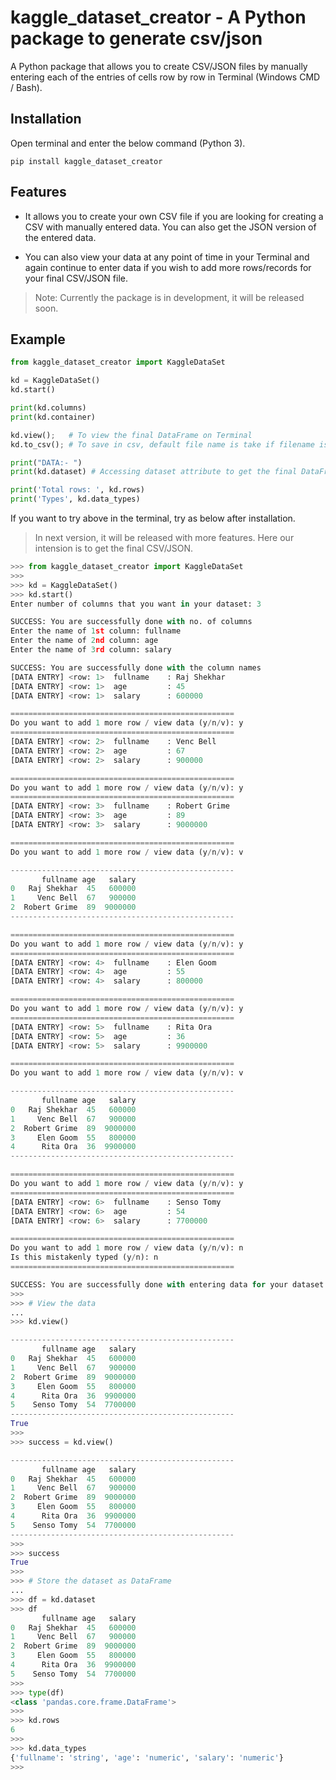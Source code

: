 # kaggle_dataset_creator - A  Python package to generate csv/json

A Python package that allows you to create CSV/JSON files by manually entering each
of the entries of cells row by row in Terminal (Windows CMD / Bash).


## Installation

Open terminal and enter the below command (Python 3).

`pip install kaggle_dataset_creator`

## Features

+ It allows you to create your own CSV file if you are looking for creating a CSV with manually entered data. You can also get the JSON version of the entered data.

+ You can also view your data at any point of time in your Terminal and again continue 
to enter data if you wish to add more rows/records for your final CSV/JSON file.

> Note: Currently the package is in development, it will be released soon.

## Example

```python
from kaggle_dataset_creator import KaggleDataSet

kd = KaggleDataSet()
kd.start()

print(kd.columns)
print(kd.container)

kd.view();   # To view the final DataFrame on Terminal
kd.to_csv(); # To save in csv, default file name is take if filename is not provided 

print("DATA:- ")
print(kd.dataset) # Accessing dataset attribute to get the final DataFrame

print('Total rows: ', kd.rows)
print('Types', kd.data_types)
```

If you want to try above in the terminal, try as below after installation.

> In next version, it will be released with more features. Here our intension is to get the final CSV/JSON.

```python
>>> from kaggle_dataset_creator import KaggleDataSet
>>>
>>> kd = KaggleDataSet()
>>> kd.start()
Enter number of columns that you want in your dataset: 3

SUCCESS: You are successfully done with no. of columns
Enter the name of 1st column: fullname
Enter the name of 2nd column: age
Enter the name of 3rd column: salary

SUCCESS: You are successfully done with the column names
[DATA ENTRY] <row: 1>  fullname    : Raj Shekhar
[DATA ENTRY] <row: 1>  age         : 45
[DATA ENTRY] <row: 1>  salary      : 600000

==================================================
Do you want to add 1 more row / view data (y/n/v): y
==================================================
[DATA ENTRY] <row: 2>  fullname    : Venc Bell
[DATA ENTRY] <row: 2>  age         : 67
[DATA ENTRY] <row: 2>  salary      : 900000

==================================================
Do you want to add 1 more row / view data (y/n/v): y
==================================================
[DATA ENTRY] <row: 3>  fullname    : Robert Grime
[DATA ENTRY] <row: 3>  age         : 89
[DATA ENTRY] <row: 3>  salary      : 9000000

==================================================
Do you want to add 1 more row / view data (y/n/v): v

--------------------------------------------------
       fullname age   salary
0   Raj Shekhar  45   600000
1     Venc Bell  67   900000
2  Robert Grime  89  9000000
--------------------------------------------------

==================================================
Do you want to add 1 more row / view data (y/n/v): y
==================================================
[DATA ENTRY] <row: 4>  fullname    : Elen Goom
[DATA ENTRY] <row: 4>  age         : 55
[DATA ENTRY] <row: 4>  salary      : 800000

==================================================
Do you want to add 1 more row / view data (y/n/v): y
==================================================
[DATA ENTRY] <row: 5>  fullname    : Rita Ora
[DATA ENTRY] <row: 5>  age         : 36
[DATA ENTRY] <row: 5>  salary      : 9900000

==================================================
Do you want to add 1 more row / view data (y/n/v): v

--------------------------------------------------
       fullname age   salary
0   Raj Shekhar  45   600000
1     Venc Bell  67   900000
2  Robert Grime  89  9000000
3     Elen Goom  55   800000
4      Rita Ora  36  9900000
--------------------------------------------------

==================================================
Do you want to add 1 more row / view data (y/n/v): y
==================================================
[DATA ENTRY] <row: 6>  fullname    : Senso Tomy
[DATA ENTRY] <row: 6>  age         : 54
[DATA ENTRY] <row: 6>  salary      : 7700000

==================================================
Do you want to add 1 more row / view data (y/n/v): n
Is this mistakenly typed (y/n): n
==================================================

SUCCESS: You are successfully done with entering data for your dataset
>>>
>>> # View the data
...
>>> kd.view()

--------------------------------------------------
       fullname age   salary
0   Raj Shekhar  45   600000
1     Venc Bell  67   900000
2  Robert Grime  89  9000000
3     Elen Goom  55   800000
4      Rita Ora  36  9900000
5    Senso Tomy  54  7700000
--------------------------------------------------
True
>>>
>>> success = kd.view()

--------------------------------------------------
       fullname age   salary
0   Raj Shekhar  45   600000
1     Venc Bell  67   900000
2  Robert Grime  89  9000000
3     Elen Goom  55   800000
4      Rita Ora  36  9900000
5    Senso Tomy  54  7700000
--------------------------------------------------
>>>
>>> success
True
>>>
>>> # Store the dataset as DataFrame
...
>>> df = kd.dataset
>>> df
       fullname age   salary
0   Raj Shekhar  45   600000
1     Venc Bell  67   900000
2  Robert Grime  89  9000000
3     Elen Goom  55   800000
4      Rita Ora  36  9900000
5    Senso Tomy  54  7700000
>>>
>>> type(df)
<class 'pandas.core.frame.DataFrame'>
>>>
>>> kd.rows
6
>>>
>>> kd.data_types
{'fullname': 'string', 'age': 'numeric', 'salary': 'numeric'}
>>>
```

